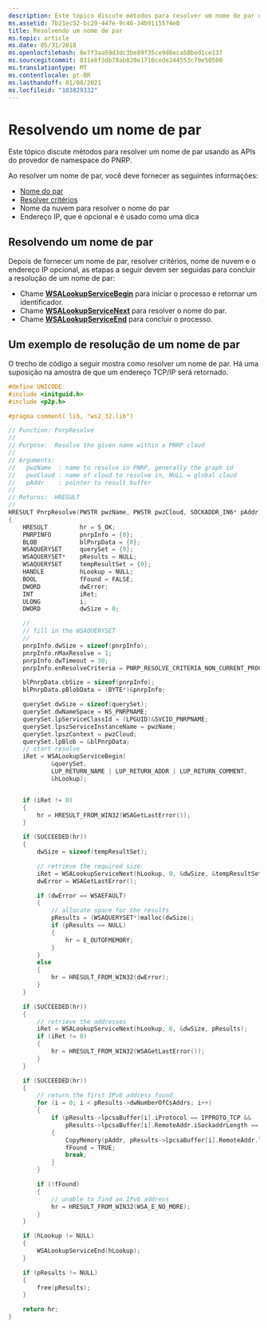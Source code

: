 ```yaml
---
description: Este tópico discute métodos para resolver um nome de par usando as APIs do provedor de namespace do PNRP.
ms.assetid: 7b21ec52-bc29-447e-9c46-34b9115574e0
title: Resolvendo um nome de par
ms.topic: article
ms.date: 05/31/2018
ms.openlocfilehash: 8e7f3aa59d3dc3be89f35ce9d6eca58bed1ce137
ms.sourcegitcommit: 831e8f3db78ab820e1710cede244553c70e50500
ms.translationtype: MT
ms.contentlocale: pt-BR
ms.lasthandoff: 01/08/2021
ms.locfileid: "103829332"
---
```

# <a name="resolving-a-peer-name"></a>Resolvendo um nome de par

Este tópico discute métodos para resolver um nome de par usando as APIs do provedor de namespace do PNRP.

Ao resolver um nome de par, você deve fornecer as seguintes informações:

-   [Nome do par](peer-names.md)
-   [Resolver critérios](/windows/desktop/api/Pnrpdef/ne-pnrpdef-pnrp_resolve_criteria)
-   Nome da nuvem para resolver o nome do par
-   Endereço IP, que é opcional e é usado como uma dica

## <a name="resolving-a-peer-name"></a>Resolvendo um nome de par

Depois de fornecer um nome de par, resolver critérios, nome de nuvem e o endereço IP opcional, as etapas a seguir devem ser seguidas para concluir a resolução de um nome de par:

-   Chame [**WSALookupServiceBegin**](pnrp-and-wsalookupservicebegin.md) para iniciar o processo e retornar um identificador.
-   Chame [**WSALookupServiceNext**](pnrp-and-wsalookupservicenext.md) para resolver o nome do par.
-   Chame [**WSALookupServiceEnd**](pnrp-and-wsalookupserviceend.md) para concluir o processo.

## <a name="an-example-of-resolving-a-peer-name"></a>Um exemplo de resolução de um nome de par

O trecho de código a seguir mostra como resolver um nome de par. Há uma suposição na amostra de que um endereço TCP/IP será retornado.


```C++
#define UNICODE
#include <initguid.h>
#include <p2p.h>

#pragma comment( lib, "ws2_32.lib")

// Function: PnrpResolve
//
// Purpose:  Resolve the given name within a PNRP cloud
//
// Arguments:
//   pwzName  : name to resolve in PNRP, generally the graph id
//   pwzCloud : name of cloud to resolve in, NULL = global cloud
//   pAddr    : pointer to result buffer
//
// Returns:  HRESULT
//
HRESULT PnrpResolve(PWSTR pwzName, PWSTR pwzCloud, SOCKADDR_IN6* pAddr)
{
    HRESULT         hr = S_OK;
    PNRPINFO        pnrpInfo = {0};
    BLOB            blPnrpData = {0};
    WSAQUERYSET     querySet = {0};
    WSAQUERYSET*    pResults = NULL;
    WSAQUERYSET     tempResultSet = {0};
    HANDLE          hLookup = NULL;
    BOOL            fFound = FALSE;
    DWORD           dwError;
    INT             iRet;
    ULONG           i;
    DWORD           dwSize = 0;

    //
    // fill in the WSAQUERYSET
    //
    pnrpInfo.dwSize = sizeof(pnrpInfo);
    pnrpInfo.nMaxResolve = 1;
    pnrpInfo.dwTimeout = 30;
    pnrpInfo.enResolveCriteria = PNRP_RESOLVE_CRITERIA_NON_CURRENT_PROCESS_PEER_NAME;

    blPnrpData.cbSize = sizeof(pnrpInfo);
    blPnrpData.pBlobData = (BYTE*)&pnrpInfo;

    querySet.dwSize = sizeof(querySet);
    querySet.dwNameSpace = NS_PNRPNAME;
    querySet.lpServiceClassId = (LPGUID)&SVCID_PNRPNAME;
    querySet.lpszServiceInstanceName = pwzName;
    querySet.lpszContext = pwzCloud;
    querySet.lpBlob = &blPnrpData;
    // start resolve
    iRet = WSALookupServiceBegin(
            &querySet,
            LUP_RETURN_NAME | LUP_RETURN_ADDR | LUP_RETURN_COMMENT,
            &hLookup);


    if (iRet != 0)
    {
        hr = HRESULT_FROM_WIN32(WSAGetLastError());
    }

    if (SUCCEEDED(hr))
    {
        dwSize = sizeof(tempResultSet);

        // retrieve the required size
        iRet = WSALookupServiceNext(hLookup, 0, &dwSize, &tempResultSet);
        dwError = WSAGetLastError();

        if (dwError == WSAEFAULT)
        {
            // allocate space for the results
            pResults = (WSAQUERYSET*)malloc(dwSize);
            if (pResults == NULL)
            {
                hr = E_OUTOFMEMORY;
            }
        }
        else
        {
            hr = HRESULT_FROM_WIN32(dwError);
        }
    }

    if (SUCCEEDED(hr))
    {
        // retrieve the addresses
        iRet = WSALookupServiceNext(hLookup, 0, &dwSize, pResults);
        if (iRet != 0)
        {
            hr = HRESULT_FROM_WIN32(WSAGetLastError());
        }
    }

    if (SUCCEEDED(hr))
    {
        // return the first IPv6 address found
        for (i = 0; i < pResults->dwNumberOfCsAddrs; i++)
        {
            if (pResults->lpcsaBuffer[i].iProtocol == IPPROTO_TCP &&
                pResults->lpcsaBuffer[i].RemoteAddr.iSockaddrLength == sizeof(SOCKADDR_IN6))
            {
                CopyMemory(pAddr, pResults->lpcsaBuffer[i].RemoteAddr.lpSockaddr, sizeof(SOCKADDR_IN6));
                fFound = TRUE;
                break;
            }
        }

        if (!fFound)
        {
            // unable to find an IPv6 address
            hr = HRESULT_FROM_WIN32(WSA_E_NO_MORE);
        }
    }

    if (hLookup != NULL)
    {
        WSALookupServiceEnd(hLookup);
    }

    if (pResults != NULL)
    {
        free(pResults);
    }

    return hr;
}
```



 

 




